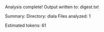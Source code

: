 Analysis complete! Output written to: digest.txt

Summary:
Directory: diala
Files analyzed: 1

Estimated tokens: 61
